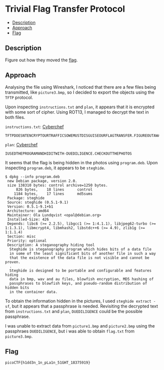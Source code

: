 # Trivial Flag Transfer Protocol

- [Description](#description)
- [Approach](#approach)
- [Flag](#flag)

## Description

Figure out how they moved the [flag](https://mercury.picoctf.net/static/cc6074838ede2edf9f805fd2b58bdc58/tftp.pcapng).


## Approach

Analysing the file using Wireshark, I noticed that there are a few files being transmitted, like `picture3.bmp`, so I decided to export the objects using the `TFTP` protocol. 

Upon inspecting `instructions.txt` and `plan`, it appears that it is encrypted with some sort of cipher. Using ROT13, I managed to decrypt the text in both files.

`instructions.txt`: [Cyberchef](https://cyberchef.net/#recipe=ROT13(true,true,false,13)&input=R1NHQ1FCUkZBR1JBUEVMQ0dCSEVHRU5TU1ZQRkJKUlpIRkdRVkZUSFZGUkJIRVNZTlRHRU5BRlNSRS5TVlRIRVJCSEdOSk5MR0JVVlFSR1VSU1lOVE5BUVZKVllZUFVSUFhPTlBYU0JFR1VSQ1lOQQ0K&ieol=CRLF&oeol=CRLF)
```
TFTPDOESNTENCRYPTOURTRAFFICSOWEMUSTDISGUISEOURFLAGTRANSFER.FIGUREOUTAWAYTOHIDETHEFLAGANDIWILLCHECKBACKFORTHEPLAN
```

`plan`: [Cyberchef](https://cyberchef.net/#recipe=ROT13(true,true,false,13)&input=VkhGUlFHVVJDRUJURU5aTkFRVVZRVkdKVkdVLVFIUlFWWVZUUkFQUi5QVVJQWEJIR0dVUkNVQkdCRg0K&ieol=CRLF&oeol=CRLF)
```
IUSEDTHEPROGRAMANDHIDITWITH-DUEDILIGENCE.CHECKOUTTHEPHOTOS
```

It seems that the flag is being hidden in the photos using `program.deb`. Upon inspecting `program.deb`, it appears to be `steghide`.

```
$ dpkg --info program.deb
 new Debian package, version 2.0.
 size 138310 bytes: control archive=1250 bytes.
     826 bytes,    18 lines      control
    1184 bytes,    17 lines      md5sums
 Package: steghide
 Source: steghide (0.5.1-9.1)
 Version: 0.5.1-9.1+b1
 Architecture: amd64
 Maintainer: Ola Lundqvist <opal@debian.org>
 Installed-Size: 426
 Depends: libc6 (>= 2.2.5), libgcc1 (>= 1:4.1.1), libjpeg62-turbo (>= 1:1.3.1), libmcrypt4, libmhash2, libstdc++6 (>= 4.9), zlib1g (>= 1:1.1.4)
 Section: misc
 Priority: optional
 Description: A steganography hiding tool
  Steghide is steganography program which hides bits of a data file
  in some of the least significant bits of another file in such a way
  that the existence of the data file is not visible and cannot be proven.
  .
  Steghide is designed to be portable and configurable and features hiding
  data in bmp, wav and au files, blowfish encryption, MD5 hashing of
  passphrases to blowfish keys, and pseudo-random distribution of hidden bits
  in the container data.
```

To obtain the information hidden in the pictures, I used `steghide extract -sf`, but it appears that a passphrase is needed. Revisiting the decrypted text from `instructions.txt` and `plan`, `DUEDILIGENCE` could be the possible passphrase. 

I was unable to extract data from `picture1.bmp` and `picture2.bmp` using the passphraes `DUEDILIGENCE`, but i was able to obtain `flag.txt` from `picture3.bmp`. 

## Flag

`picoCTF{h1dd3n_1n_pLa1n_51GHT_18375919}`